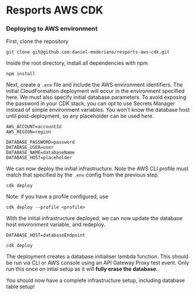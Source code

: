 # Resports AWS CDK

### Deploying to AWS environment

First, clone the repository

```
git clone git@github.com:daniel-moderiano/resports-aws-cdk.git
```

Inside the root directory, install all dependencies with npm

```
npm install
```

Next, create a `.env` file and include the AWS environment identifiers. The initial CloudFormation deployment will occur in the environment specified here. We must also specify initial database parameters. To avoid exposing the password in your CDK stack, you can opt to use Secrets Manager instead of simple environment variables. You won't know the database host until post-deployment, so any placeholder can be used here.

```
AWS_ACCOUNT=accountId
AWS_REGION=region

DATABASE_PASSWORD=password
DATABASE_USER=user
DATABASE_NAME=databaseName
DATABASE_HOST=placeholder
```

We can now deploy the initial infrastructure. Note the AWS CLI profile must match that specified by the `.env` config from the previous step.

```
cdk deploy
```

Note: if you have a profile configured, use

```
cdk deploy --profile <profile>
```

With the initial infrastructure deployed, we can now update the database host environment variable, and redeploy.

```
DATABASE_HOST=databaseEndpoint

cdk deploy
```

The deployment creates a database initialiser lambda function. This should be run via CLI or AWS console using an API Gateway Proxy test event. Only run this once on intial setup as it will **fully erase the database**.

You should now have a complete infrastructure setup, including database table setup!
